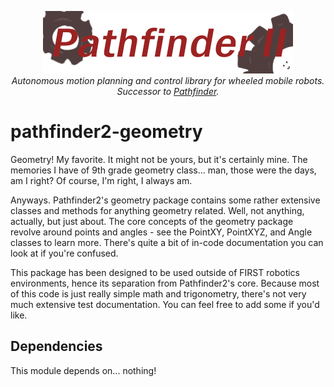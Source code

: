 <p align="center">
<img src="../media/pathfinder2-logo.png" alt="Pathfinder2">
<br>
<i>Autonomous motion planning and control library for wheeled mobile robots.</i>
<br>
<i>Successor to <a href="https://github.com/Wobblyyyy/Pathfinder">Pathfinder</a>.</i>
</p>

# pathfinder2-geometry

Geometry! My favorite. It might not be yours, but it's certainly mine. The memories I have of 9th grade geometry
class... man, those were the days, am I right? Of course, I'm right, I always am.

Anyways. Pathfinder2's geometry package contains some rather extensive classes and methods for anything geometry
related. Well, not anything, actually, but just about. The core concepts of the geometry package revolve around points
and angles - see the PointXY, PointXYZ, and Angle classes to learn more. There's quite a bit of in-code documentation
you can look at if you're confused.

This package has been designed to be used outside of FIRST robotics environments, hence its separation from
Pathfinder2's core. Because most of this code is just really simple math and trigonometry, there's not very much
extensive test documentation. You can feel free to add some if you'd like.

## Dependencies
This module depends on... nothing!
